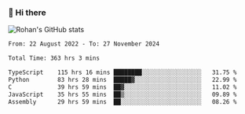 ### 👋 Hi there 

<!--
**rohznmdev/rohznmdev** is a ✨ _special_ ✨ repository because its `README.md` (this file) appears on your GitHub profile.

Here are some ideas to get you started:

- 🔭 I’m currently working on ...
- 🌱 I’m currently learning Ruby and Ruby on Rails
- 👯 I’m looking to collaborate on ...
- 🤔 I’m looking for help with ...
- 💬 Ask me about ...
- 📫 How to reach me: ...
- 😄 Pronouns: ...
- ⚡ Fun fact: ...
-->
![Rohan's GitHub stats](https://github-readme-stats.vercel.app/api?username=rohznmdev&theme=dark&show_icons=true)

<!--START_SECTION:waka-->

```txt
From: 22 August 2022 - To: 27 November 2024

Total Time: 363 hrs 3 mins

TypeScript    115 hrs 16 mins ████████░░░░░░░░░░░░░░░░░   31.75 %
Python        83 hrs 28 mins  █████▓░░░░░░░░░░░░░░░░░░░   22.99 %
C             39 hrs 59 mins  ██▓░░░░░░░░░░░░░░░░░░░░░░   11.02 %
JavaScript    35 hrs 55 mins  ██▒░░░░░░░░░░░░░░░░░░░░░░   09.89 %
Assembly      29 hrs 59 mins  ██░░░░░░░░░░░░░░░░░░░░░░░   08.26 %
```

<!--END_SECTION:waka-->
